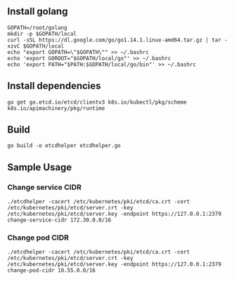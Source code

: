 ## Install golang

```shell
GOPATH=/root/golang
mkdir -p $GOPATH/local
curl -sSL https://dl.google.com/go/go1.14.1.linux-amd64.tar.gz | tar -xzvC $GOPATH/local
echo "export GOPATH=\"$GOPATH\"" >> ~/.bashrc
echo 'export GOROOT="$GOPATH/local/go"' >> ~/.bashrc
echo 'export PATH="$PATH:$GOPATH/local/go/bin"' >> ~/.bashrc
```

## Install dependencies

```shell
go get go.etcd.io/etcd/clientv3 k8s.io/kubectl/pkg/scheme k8s.io/apimachinery/pkg/runtime
```

## Build

```shell
go build -o etcdhelper etcdhelper.go
```

## Sample Usage

### Change service CIDR

```shell
./etcdhelper -cacert /etc/kubernetes/pki/etcd/ca.crt -cert /etc/kubernetes/pki/etcd/server.crt -key /etc/kubernetes/pki/etcd/server.key -endpoint https://127.0.0.1:2379 change-service-cidr 172.30.0.0/16
```

### Change pod CIDR

```shell
./etcdhelper -cacert /etc/kubernetes/pki/etcd/ca.crt -cert /etc/kubernetes/pki/etcd/server.crt -key /etc/kubernetes/pki/etcd/server.key -endpoint https://127.0.0.1:2379 change-pod-cidr 10.55.0.0/16
```

